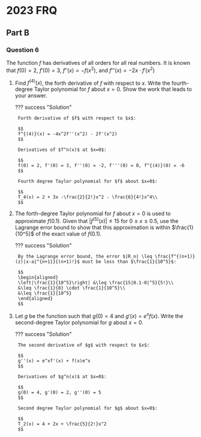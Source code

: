 # 2023 FRQ

## Part B

### Question 6 

The function $f$ has derivatives of all orders for all real numbers. It is known that $f(0) = 2$, $f'(0) = 3$, $f''(x) = -f(x^2)$, and $f'''(x) = -2x \cdot f'(x^2)$

1. Find $f^{(4)}(x)$, the forth derivative of $f$ with respect to $x$. Write the fourth-degree Taylor polynomial for $f$ about $x=0$. Show the work that leads to your answer.

    ??? success "Solution"

        Forth derivative of $f$ with respect to $x$:

        $$
        f^{(4)}(x) = -4x^2f''(x^2) - 2f'(x^2)
        $$

        Derivatives of $f^n(x)$ at $x=0$:

        $$
        f(0) = 2, f'(0) = 3, f''(0) = -2, f'''(0) = 0, f^{(4)}(0) = -6
        $$

        Fourth degree Taylor polynomial for $f$ about $x=0$:

        $$
        T_4(x) = 2 + 3x -\frac{2}{2!}x^2 - \frac{6}{4!}x^4\\
        $$

2. The forth-degree Taylor polynomial for $f$ about $x=0$ is used to approximate $f(0.1)$. Given that $|f^{(5)}(x)| \leq 15$ for $0 \leq x \leq 0.5$, use the Lagrange error bound to show that this approximation is within $\frac{1}{10^5}$ of the exact value of $f(0.1)$.

    ??? success "Solution"

        By the Lagrange error bound, the error $|R_n| \leq \frac{f^{(n+1)}(z)|x-a|^{n+1}}{(n+1)!}$ must be less than $\frac{1}{10^5}$:

        $$
        \begin{aligned}
        \left|\frac{1}{10^5}\right| &\leq \frac{15|0.1-0|^5}{5!}\\
        &\leq \frac{1}{8} \cdot \frac{1}{10^5}\\
        &\leq \frac{1}{10^5}
        \end{aligned}
        $$

3. Let $g$ be the function such that $g(0)=4$ and $g'(x) = e^xf(x)$. Write the second-degree Taylor polynomial for $g$ about $x=0$.

    ??? success "Solution"

        The second derivative of $g$ with respect to $x$:

        $$
        g''(x) = e^xf'(x) + f(x)e^x
        $$

        Derivatives of $g^n(x)$ at $x=0$:

        $$
        g(0) = 4, g'(0) = 2, g''(0) = 5
        $$

        Second degree Taylor polynomial for $g$ about $x=0$:

        $$
        T_2(x) = 4 + 2x + \frac{5}{2!}x^2
        $$